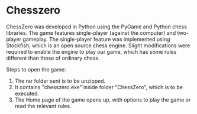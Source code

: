 # Chesszero

ChessZero was developed in Python using the PyGame and Python chess libraries. 
The game features single-player (against the computer) and two-player gameplay. 
The single-player feature was implemented using Stockfish, which is an open source chess engine. 
Slight modifications were required to enable the engine to play our game, which has some rules different than those of ordinary chess.

Steps to open the game:

1. The rar folder sent is to be unzipped.
2. It contains "chesszero.exe" inside folder "ChessZero", which is to be executed.
3. The Home page of the game opens up, with options to play the game or read the relevant rules.
